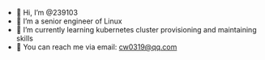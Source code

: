 - 👋 Hi, I’m @239103
- 👀 I’m a senior engineer of Linux
- 🌱 I’m currently learning kubernetes cluster provisioning and maintaining skills
- 🍳 You can reach me via email: cw0319@qq.com

<!---
239103/239103 is a ✨ special ✨ repository because its `README.md` (this file) appears on your GitHub profile.
You can click the Preview link to take a look at your changes.
--->
